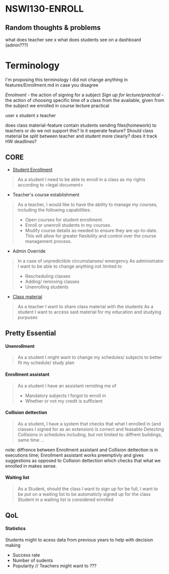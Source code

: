 # NSWI130-ENROLL

## Random thoughts & problems
what does teacher see x what does students see on a dashboard (admin???)

# Terminology
I'm proposing this terminology I did not change anything in features/Enrollment.md in case you disagree

*Enrolment* -  the action of signing for a subject
*Sign up for lecture/practical* - the action of choosing specific time of a class from the available, given from the subject we enrolled in
course
lecture
practical

user x student x teacher

does class material-feature contain students sending files(homework) to teachers or do we not support this? Is it seperate feature?
Should class material be split between teacher and student more clearly?
does it track HW deadlines?

## CORE
- [Student Enrollment](./features/Enrollment.md)
> As a student I need to be able to enroll in a class as my rights according to \<legal document\>

- Teacher's course establishment
> As a teacher, I would like to have the ability to manage my courses, including the following capabilities:
> - Open courses for student enrollment.
> - Enroll or unenroll students in my courses.
> - Modify course details as needed to ensure they are up-to-date.
> This will allow for greater flexibility and control over the course management process.

- Admin Override
> In a case of unpredictible circumstanses/ emergency
> As administrator I want to be able to change anything not limited to
> - Rescheduling classes
> - Adding/ removing classes
> - Unenrolling students

- [Class material](./features/ClassMaterial.md)
> As a teacher I want to share class material with the students
> As a student I want to access said material for my education and studying purpuses

## Pretty Essential
#### Unenrollment
> As a student I might want to change my schedules/ subjects to better fit my schedule/ study plan

#### Enrollment assistant
> As a student I have an assistant remiding me of
> - Mandatory subjects I forgot to enroll in
> - Whether or not my credit is sufficient

#### Collision dettection
> As a student, I have a system that checks that what I enrolled in (and classes I signed for as an extension) is correct and feasable
> Detecting Collisions in schedules including, but not limited to: diffrent buildings, same time ...

note: diffrence between Enrollment assistant and Collision dettection is in executions time; Enrollment assistant works preemptivly and gives suggestions
as opposed to Collision dettection which checks that what we enrolled in makes sense.

#### Waiting list
> As a Student, should the class I want to sign up for be full, I want to be put on a waiting list to be automaticly signed up for the class
Student in a waiting list is considered enrolled

## QoL

#### Statistics
Students might to acess data from previous years to help with decision making
- Success rate
- Number of sudents
- Popularity
// Teachers might want to  ???



